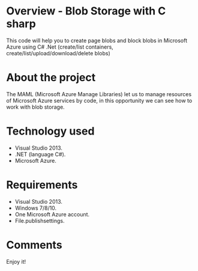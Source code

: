 # Overview - Blob Storage with C sharp
This code will help you to create page blobs and block blobs in Microsoft Azure using C# .Net (create/list containers, create/list/upload/download/delete blobs)

# About the project

The MAML (Microsoft Azure Manage Libraries) let us to manage resources of Microsoft Azure services by code, in this opportunity we can see how to work with blob storage.

# Technology used
* Visual Studio 2013.
* .NET (language C#).
* Microsoft Azure.


# Requirements
* Visual Studio 2013.
* Windows 7/8/10.
* One Microsoft Azure account.
* File.publishsettings.

# Comments
Enjoy it!
